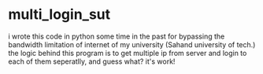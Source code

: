 # multi_login_sut

i wrote this code in python some time in the past for bypassing the bandwidth limitation of internet of my university (Sahand university of tech.)
the logic behind this program is to get multiple ip from server and login to each of them seperatlly, and guess what? it's work!

